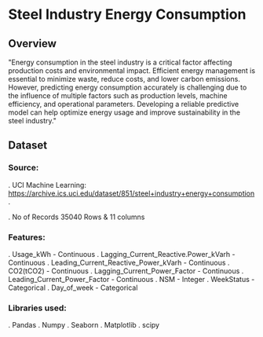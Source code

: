 # Steel Industry Energy Consumption

## Overview 
 
"Energy consumption in the steel industry is a critical factor affecting production costs and environmental impact. Efficient energy management is essential to minimize waste, reduce costs, and lower carbon emissions. However, predicting energy consumption accurately is challenging due to the influence of multiple factors such as production levels, machine efficiency, and operational parameters. Developing a reliable predictive model can help optimize energy usage and improve sustainability in the steel industry." 

## Dataset 
### Source: 
. UCI Machine Learning: https://archive.ics.uci.edu/dataset/851/steel+industry+energy+consumption.

. No of Records 35040 Rows & 11 columns

### Features:

. Usage_kWh - Continuous
. Lagging_Current_Reactive.Power_kVarh - Continuous
. Leading_Current_Reactive_Power_kVarh - Continuous
. CO2(tCO2) - Continuous
. Lagging_Current_Power_Factor - Continuous
. Leading_Current_Power_Factor - Continuous
. NSM - Integer
. WeekStatus - Categorical
. Day_of_week - Categorical 

### Libraries used:
. Pandas 
. Numpy
. Seaborn
. Matplotlib
. scipy 



